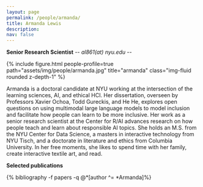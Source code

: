 ```yaml
---
layout: page
permalink: /people/armanda/
title: Armanda Lewis
description: 
nav: false
---
```


**Senior Research Scientist** -- *al861(at) nyu.edu* --

{% include figure.html people-profile=true path="assets/img/people/armanda.jpg" title="armanda" class="img-fluid rounded z-depth-1" %}

Armanda is a doctoral candidate at NYU working at the intersection of the learning sciences, AI, and ethical HCI. Her dissertation, overseen by Professors Xavier Ochoa, Todd Gureckis, and He He, explores open questions on using multimodal large language models to model inclusion and facilitate how people can learn to be more inclusive.  Her work as a senior research scientist at the Center for R/AI advances research on how people teach and learn about responsible AI topics. She holds an M.S. from the NYU Center for Data Science, a masters in interactive technology from NYU Tisch, and a doctorate in literature and ethics from Columbia University.  In her free moments, she likes to spend time with her family, create interactive textile art, and read.

**Selected publications**
<div class="publications-div">
  {% bibliography -f papers -q @*[author ^= *Armanda]%}
</div>
